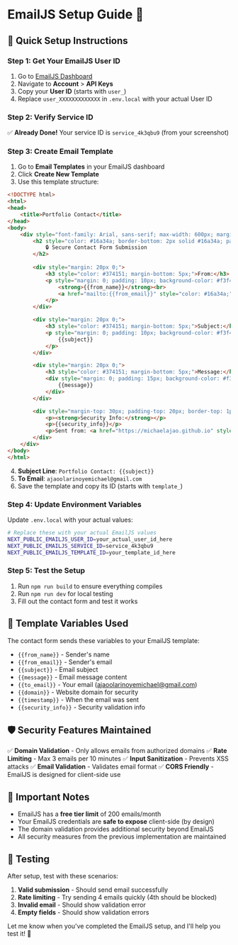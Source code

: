 # EmailJS Setup Guide 📧

## 🚀 Quick Setup Instructions

### Step 1: Get Your EmailJS User ID
1. Go to [EmailJS Dashboard](https://dashboard.emailjs.com/admin)
2. Navigate to **Account** > **API Keys**
3. Copy your **User ID** (starts with `user_`)
4. Replace `user_XXXXXXXXXXXXX` in `.env.local` with your actual User ID

### Step 2: Verify Service ID
✅ **Already Done!** Your service ID is `service_4k3qbu9` (from your screenshot)

### Step 3: Create Email Template
1. Go to **Email Templates** in your EmailJS dashboard
2. Click **Create New Template**
3. Use this template structure:

```html
<!DOCTYPE html>
<html>
<head>
    <title>Portfolio Contact</title>
</head>
<body>
    <div style="font-family: Arial, sans-serif; max-width: 600px; margin: 0 auto;">
        <h2 style="color: #16a34a; border-bottom: 2px solid #16a34a; padding-bottom: 10px;">
            🔒 Secure Contact Form Submission
        </h2>
        
        <div style="margin: 20px 0;">
            <h3 style="color: #374151; margin-bottom: 5px;">From:</h3>
            <p style="margin: 0; padding: 10px; background-color: #f3f4f6; border-radius: 5px;">
                <strong>{{from_name}}</strong><br>
                <a href="mailto:{{from_email}}" style="color: #16a34a;">{{from_email}}</a>
            </p>
        </div>

        <div style="margin: 20px 0;">
            <h3 style="color: #374151; margin-bottom: 5px;">Subject:</h3>
            <p style="margin: 0; padding: 10px; background-color: #f3f4f6; border-radius: 5px;">
                {{subject}}
            </p>
        </div>

        <div style="margin: 20px 0;">
            <h3 style="color: #374151; margin-bottom: 5px;">Message:</h3>
            <div style="margin: 0; padding: 15px; background-color: #f3f4f6; border-radius: 5px; line-height: 1.6;">
                {{message}}
            </div>
        </div>

        <div style="margin-top: 30px; padding-top: 20px; border-top: 1px solid #e5e7eb; color: #6b7280; font-size: 14px;">
            <p><strong>Security Info:</strong></p>
            <p>{{security_info}}</p>
            <p>Sent from: <a href="https://michaelajao.github.io" style="color: #16a34a;">michaelajao.github.io</a></p>
        </div>
    </div>
</body>
</html>
```

4. **Subject Line**: `Portfolio Contact: {{subject}}`
5. **To Email**: `ajaoolarinoyemichael@gmail.com`
6. Save the template and copy its ID (starts with `template_`)

### Step 4: Update Environment Variables
Update `.env.local` with your actual values:

```bash
# Replace these with your actual EmailJS values
NEXT_PUBLIC_EMAILJS_USER_ID=your_actual_user_id_here
NEXT_PUBLIC_EMAILJS_SERVICE_ID=service_4k3qbu9
NEXT_PUBLIC_EMAILJS_TEMPLATE_ID=your_template_id_here
```

### Step 5: Test the Setup
1. Run `npm run build` to ensure everything compiles
2. Run `npm run dev` for local testing
3. Fill out the contact form and test it works

## 🔧 Template Variables Used

The contact form sends these variables to your EmailJS template:

- `{{from_name}}` - Sender's name
- `{{from_email}}` - Sender's email
- `{{subject}}` - Email subject
- `{{message}}` - Email message content
- `{{to_email}}` - Your email (ajaoolarinoyemichael@gmail.com)
- `{{domain}}` - Website domain for security
- `{{timestamp}}` - When the email was sent
- `{{security_info}}` - Security validation info

## 🛡️ Security Features Maintained

✅ **Domain Validation** - Only allows emails from authorized domains
✅ **Rate Limiting** - Max 3 emails per 10 minutes
✅ **Input Sanitization** - Prevents XSS attacks
✅ **Email Validation** - Validates email format
✅ **CORS Friendly** - EmailJS is designed for client-side use

## 🚨 Important Notes

- EmailJS has a **free tier limit** of 200 emails/month
- Your EmailJS credentials are **safe to expose** client-side (by design)
- The domain validation provides additional security beyond EmailJS
- All security measures from the previous implementation are maintained

## 🧪 Testing

After setup, test with these scenarios:
1. **Valid submission** - Should send email successfully
2. **Rate limiting** - Try sending 4 emails quickly (4th should be blocked)
3. **Invalid email** - Should show validation error
4. **Empty fields** - Should show validation errors

Let me know when you've completed the EmailJS setup, and I'll help you test it! 🎉
